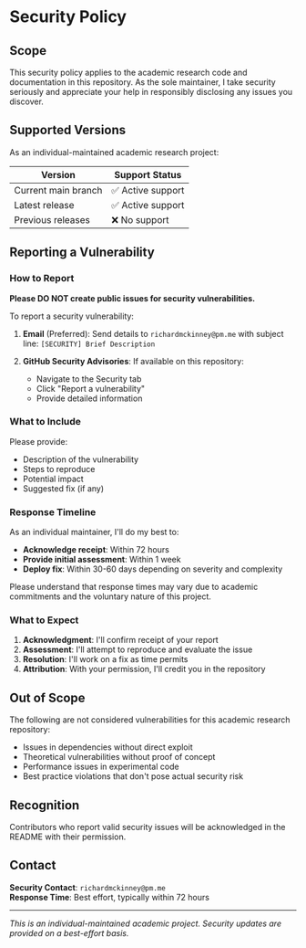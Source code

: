 # Security Policy

## Scope

This security policy applies to the academic research code and documentation in this repository. As the sole maintainer, I take security seriously and appreciate your help in responsibly disclosing any issues you discover.

## Supported Versions

As an individual-maintained academic research project:

| Version | Support Status |
| ------- | -------------- |
| Current main branch | ✅ Active support |
| Latest release | ✅ Active support |
| Previous releases | ❌ No support |

## Reporting a Vulnerability

### How to Report

**Please DO NOT create public issues for security vulnerabilities.**

To report a security vulnerability:

1. **Email** (Preferred): Send details to `richardmckinney@pm.me` with subject line: `[SECURITY] Brief Description`
   
2. **GitHub Security Advisories**: If available on this repository:
   - Navigate to the Security tab
   - Click "Report a vulnerability"
   - Provide detailed information

### What to Include

Please provide:
- Description of the vulnerability
- Steps to reproduce
- Potential impact
- Suggested fix (if any)

### Response Timeline

As an individual maintainer, I'll do my best to:
- **Acknowledge receipt**: Within 72 hours
- **Provide initial assessment**: Within 1 week
- **Deploy fix**: Within 30-60 days depending on severity and complexity

Please understand that response times may vary due to academic commitments and the voluntary nature of this project.

### What to Expect

1. **Acknowledgment**: I'll confirm receipt of your report
2. **Assessment**: I'll attempt to reproduce and evaluate the issue
3. **Resolution**: I'll work on a fix as time permits
4. **Attribution**: With your permission, I'll credit you in the repository

## Out of Scope

The following are not considered vulnerabilities for this academic research repository:

- Issues in dependencies without direct exploit
- Theoretical vulnerabilities without proof of concept
- Performance issues in experimental code
- Best practice violations that don't pose actual security risk

## Recognition

Contributors who report valid security issues will be acknowledged in the README with their permission.

## Contact

**Security Contact**: `richardmckinney@pm.me`  
**Response Time**: Best effort, typically within 72 hours

---

*This is an individual-maintained academic project. Security updates are provided on a best-effort basis.*

